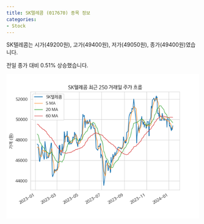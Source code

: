 ```yaml
---
title: SK텔레콤 (017670) 종목 정보
categories:
- Stock
---
```


SK텔레콤는 시가(49200원), 고가(49400원), 저가(49050원), 종가(49400원)였습니다.

전일 종가 대비 0.51% 상승했습니다.

<!-- more -->

![017670](/assets/stock_images/017670.png)
